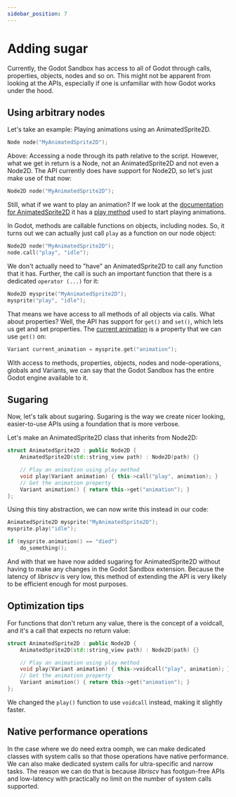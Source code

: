 ```yaml
---
sidebar_position: 7
---
```


# Adding sugar

Currently, the Godot Sandbox has access to all of Godot through calls, properties, objects, nodes and so on. This might not be apparent from looking at the APIs, especially if one is unfamiliar with how Godot works under the hood.

## Using arbitrary nodes

Let's take an example: Playing animations using an AnimatedSprite2D.

```cpp
Node node("MyAnimatedSprite2D");
```

Above: Accessing a node through its path relative to the script. However, what we get in return is a Node, not an AnimatedSprite2D and not even a Node2D. The API currently does have support for Node2D, so let's just make use of that now:

```cpp
Node2D node("MyAnimatedSprite2D");
```

Still, what if we want to play an animation? If we look at the [documentation for AnimatedSprite2D](https://docs.godotengine.org/en/stable/classes/class_animatedsprite2d.html) it has a [play method](https://docs.godotengine.org/en/stable/classes/class_animatedsprite2d.html#class-animatedsprite2d-method-play) used to start playing animations.

In Godot, methods are callable functions on objects, including nodes. So, it turns out we can actually just call `play` as a function on our node object:

```cpp
Node2D node("MyAnimatedSprite2D");
node.call("play", "idle");
```

We don't actually need to "have" an AnimatedSprite2D to call any function that it has. Further, the call is such an important function that there is a dedicated `operator (...)` for it:

```cpp
Node2D mysprite("MyAnimatedSprite2D");
mysprite("play", "idle");
```

That means we have access to all methods of all objects via calls. What about properties? Well, the API has support for `get()` and `set()`, which lets us get and set properties. The [current animation](https://docs.godotengine.org/en/stable/classes/class_animatedsprite2d.html#class-animatedsprite2d-property-animation) is a property that we can use `get()` on:

```cpp
Variant current_animation = mysprite.get("animation");
```

With access to methods, properties, objects, nodes and node-operations, globals and Variants, we can say that the Godot Sandbox has the entire Godot engine available to it.


## Sugaring

Now, let's talk about sugaring. Sugaring is the way we create nicer looking, easier-to-use APIs using a foundation that is more verbose.

Let's make an AnimatedSprite2D class that inherits from Node2D:

```cpp
struct AnimatedSprite2D : public Node2D {
	AnimatedSprite2D(std::string_view path) : Node2D(path) {}

	// Play an animation using play method
	void play(Variant animation) { this->call("play", animation); }
	// Get the animation property
	Variant animation() { return this->get("animation"); }
};
```

Using this tiny abstraction, we can now write this instead in our code:

```cpp
AnimatedSprite2D mysprite("MyAnimatedSprite2D");
mysprite.play("idle");

if (mysprite.animation() == "died")
	do_something();
```

And with that we have now added sugaring for AnimatedSprite2D without having to make any changes in the Godot Sandbox extension. Because the latency of _libriscv_ is very low, this method of extending the API is very likely to be efficient enough for most purposes.


## Optimization tips

For functions that don't return any value, there is the concept of a voidcall, and it's a call that expects no return value:

```cpp
struct AnimatedSprite2D : public Node2D {
	AnimatedSprite2D(std::string_view path) : Node2D(path) {}

	// Play an animation using play method
	void play(Variant animation) { this->voidcall("play", animation); }
	// Get the animation property
	Variant animation() { return this->get("animation"); }
};
```

We changed the `play()` function to use `voidcall` instead, making it slightly faster.


## Native performance operations

In the case where we do need extra oomph, we can make dedicated classes with system calls so that those operations have native performance. We can also make dedicated system calls for ultra-specific and narrow tasks. The reason we can do that is because _libriscv_ has footgun-free APIs and low-latency with practically no limit on the number of system calls supported.
